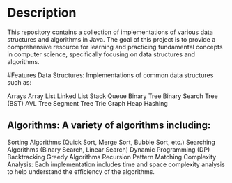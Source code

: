 # Description
This repository contains a collection of implementations of various data structures and algorithms in Java. The goal of this project is to provide a comprehensive resource for learning and practicing fundamental concepts in computer science, specifically focusing on data structures and algorithms.

#Features
Data Structures: Implementations of common data structures such as:

Arrays
Array List
Linked List
Stack
Queue
Binary Tree
Binary Search Tree (BST)
AVL Tree
Segment Tree
Trie
Graph
Heap
Hashing

## Algorithms: A variety of algorithms including:

Sorting Algorithms (Quick Sort, Merge Sort, Bubble Sort, etc.)
Searching Algorithms (Binary Search, Linear Search)
Dynamic Programming (DP)
Backtracking
Greedy Algorithms
Recursion
Pattern Matching
Complexity Analysis: Each implementation includes time and space complexity analysis to help understand the efficiency of the algorithms.

